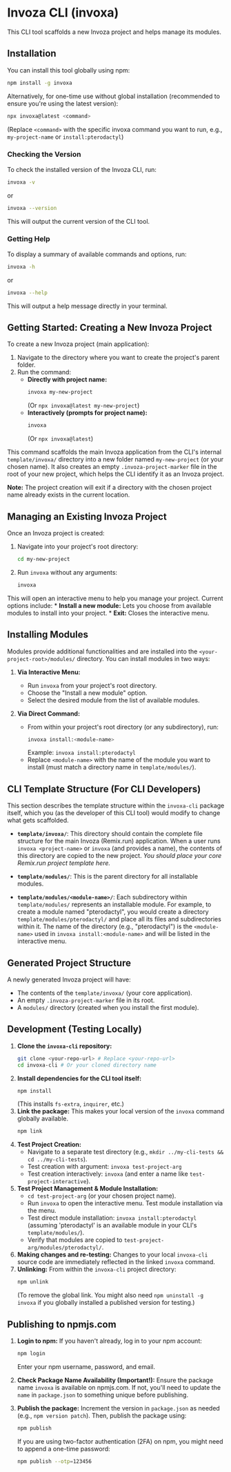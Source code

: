 # Invoza CLI (invoxa)

This CLI tool scaffolds a new Invoza project and helps manage its modules.

## Installation

You can install this tool globally using npm:
```bash
npm install -g invoxa
```

Alternatively, for one-time use without global installation (recommended to ensure you're using the latest version):
```bash
npx invoxa@latest <command>
```
(Replace `<command>` with the specific invoxa command you want to run, e.g., `my-project-name` or `install:pterodactyl`)

### Checking the Version

To check the installed version of the Invoza CLI, run:

```bash
invoxa -v
```
or
```bash
invoxa --version
```
This will output the current version of the CLI tool.

### Getting Help

To display a summary of available commands and options, run:

```bash
invoxa -h
```
or
```bash
invoxa --help
```
This will output a help message directly in your terminal.

## Getting Started: Creating a New Invoza Project

To create a new Invoza project (main application):

1.  Navigate to the directory where you want to create the project's parent folder.
2.  Run the command:
    *   **Directly with project name:**
        ```bash
        invoxa my-new-project
        ```
        (Or `npx invoxa@latest my-new-project`)
    *   **Interactively (prompts for project name):**
        ```bash
        invoxa
        ```
        (Or `npx invoxa@latest`)

This command scaffolds the main Invoza application from the CLI's internal `template/invoxa/` directory into a new folder named `my-new-project` (or your chosen name). It also creates an empty `.invoza-project-marker` file in the root of your new project, which helps the CLI identify it as an Invoza project.

**Note:** The project creation will exit if a directory with the chosen project name already exists in the current location.

## Managing an Existing Invoza Project

Once an Invoza project is created:

1.  Navigate into your project's root directory:
    ```bash
    cd my-new-project
    ```
2.  Run `invoxa` without any arguments:
    ```bash
    invoxa
    ```
This will open an interactive menu to help you manage your project. Current options include:
    *   **Install a new module:** Lets you choose from available modules to install into your project.
    *   **Exit:** Closes the interactive menu.

## Installing Modules

Modules provide additional functionalities and are installed into the `<your-project-root>/modules/` directory. You can install modules in two ways:

1.  **Via Interactive Menu:**
    *   Run `invoxa` from your project's root directory.
    *   Choose the "Install a new module" option.
    *   Select the desired module from the list of available modules.

2.  **Via Direct Command:**
    *   From within your project's root directory (or any subdirectory), run:
        ```bash
        invoxa install:<module-name>
        ```
        Example: `invoxa install:pterodactyl`
    *   Replace `<module-name>` with the name of the module you want to install (must match a directory name in `template/modules/`).

## CLI Template Structure (For CLI Developers)

This section describes the template structure within the `invoxa-cli` package itself, which you (as the developer of this CLI tool) would modify to change what gets scaffolded.

*   **`template/invoxa/`**:
    This directory should contain the complete file structure for the main Invoza (Remix.run) application. When a user runs `invoxa <project-name>` or `invoxa` (and provides a name), the contents of this directory are copied to the new project.
    *You should place your core Remix.run project template here.*

*   **`template/modules/`**:
    This is the parent directory for all installable modules.

*   **`template/modules/<module-name>/`**:
    Each subdirectory within `template/modules/` represents an installable module. For example, to create a module named "pterodactyl", you would create a directory `template/modules/pterodactyl/` and place all its files and subdirectories within it.
    The name of the directory (e.g., "pterodactyl") is the `<module-name>` used in `invoxa install:<module-name>` and will be listed in the interactive menu.

## Generated Project Structure

A newly generated Invoza project will have:
*   The contents of the `template/invoxa/` (your core application).
*   An empty `.invoza-project-marker` file in its root.
*   A `modules/` directory (created when you install the first module).

## Development (Testing Locally)

1.  **Clone the `invoxa-cli` repository:**
    ```bash
    git clone <your-repo-url> # Replace <your-repo-url>
    cd invoxa-cli # Or your cloned directory name
    ```
2.  **Install dependencies for the CLI tool itself:**
    ```bash
    npm install
    ```
    (This installs `fs-extra`, `inquirer`, etc.)
3.  **Link the package:**
    This makes your local version of the `invoxa` command globally available.
    ```bash
    npm link
    ```
4.  **Test Project Creation:**
    *   Navigate to a separate test directory (e.g., `mkdir ../my-cli-tests && cd ../my-cli-tests`).
    *   Test creation with argument: `invoxa test-project-arg`
    *   Test creation interactively: `invoxa` (and enter a name like `test-project-interactive`).
5.  **Test Project Management & Module Installation:**
    *   `cd test-project-arg` (or your chosen project name).
    *   Run `invoxa` to open the interactive menu. Test module installation via the menu.
    *   Test direct module installation: `invoxa install:pterodactyl` (assuming 'pterodactyl' is an available module in your CLI's `template/modules/`).
    *   Verify that modules are copied to `test-project-arg/modules/pterodactyl/`.
6.  **Making changes and re-testing:**
    Changes to your local `invoxa-cli` source code are immediately reflected in the linked `invoxa` command.
7.  **Unlinking:**
    From within the `invoxa-cli` project directory:
    ```bash
    npm unlink
    ```
    (To remove the global link. You might also need `npm uninstall -g invoxa` if you globally installed a published version for testing.)

## Publishing to npmjs.com

1.  **Login to npm:**
    If you haven't already, log in to your npm account:
    ```bash
    npm login
    ```
    Enter your npm username, password, and email.

2.  **Check Package Name Availability (Important!):**
    Ensure the package name `invoxa` is available on npmjs.com. If not, you'll need to update the `name` in `package.json` to something unique before publishing.

3.  **Publish the package:**
    Increment the version in `package.json` as needed (e.g., `npm version patch`).
    Then, publish the package using:
    ```bash
    npm publish
    ```
    If you are using two-factor authentication (2FA) on npm, you might need to append a one-time password:
    ```bash
    npm publish --otp=123456
    ```
